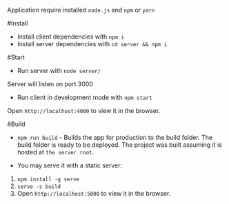 Application require installed `node.js` and `npm` or `yarn`

#Install
* Install client dependencies with `npm i`
* Install server dependencies with `cd server && npm i`

#Start
* Run server  with `node server/`

Server will listen on port 3000
* Run client in development mode with `npm start`

Open `http://localhost:4000` to view it in the browser.

  
#Build

* `npm run build`  - Builds the app for production to the build folder. The build folder is ready to be deployed.
The project was built assuming it is hosted at `the server root`.

* You may serve it with a static server: 
1) `npm install -g serve`
2) `serve -s build`
3) Open `http://localhost:5000` to view it in the browser.

